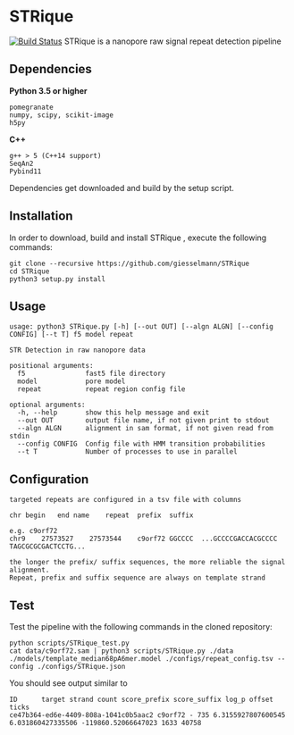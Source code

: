 # STRique
[![Build Status](https://travis-ci.org/giesselmann/STRique.svg?branch=master)](https://travis-ci.org/giesselmann/STRique)
STRique is a nanopore raw signal repeat detection pipeline
## Dependencies
**Python 3.5 or higher**

	pomegranate
	numpy, scipy, scikit-image
	h5py
		
**C++**
	
	g++ > 5 (C++14 support)
	SeqAn2
	Pybind11
	
Dependencies get downloaded and build by the setup script.

## Installation
In order to download, build and install STRique , execute the following commands:

    git clone --recursive https://github.com/giesselmann/STRique
    cd STRique
	python3 setup.py install

## Usage	  
	usage: python3 STRique.py [-h] [--out OUT] [--algn ALGN] [--config CONFIG] [--t T] f5 model repeat

	STR Detection in raw nanopore data

	positional arguments:
	  f5               fast5 file directory
	  model            pore model
	  repeat           repeat region config file

	optional arguments:
	  -h, --help       show this help message and exit
	  --out OUT        output file name, if not given print to stdout
	  --algn ALGN      alignment in sam format, if not given read from stdin
	  --config CONFIG  Config file with HMM transition probabilities
	  --t T            Number of processes to use in parallel

## Configuration
	targeted repeats are configured in a tsv file with columns
	
	chr	begin	end	name	repeat	prefix	suffix
	
	e.g. c9orf72
	chr9	27573527	27573544	c9orf72	GGCCCC	...GCCCCGACCACGCCCC	TAGCGCGCGACTCCTG...
	
	the longer the prefix/ suffix sequences, the more reliable the signal alignment. 
	Repeat, prefix and suffix sequence are always on template strand
	
## Test
Test the pipeline with the following commands in the cloned repository:

	python scripts/STRique_test.py	
	cat data/c9orf72.sam | python3 scripts/STRique.py ./data ./models/template_median68pA6mer.model ./configs/repeat_config.tsv --config ./configs/STRique.json

You should see output similar to 

	ID      target strand count score_prefix score_suffix log_p offset ticks
	ce47b364-ed6e-4409-808a-1041c0b5aac2 c9orf72 - 735 6.3155927807600545 6.031860427335506 -119860.52066647023 1633 40758
